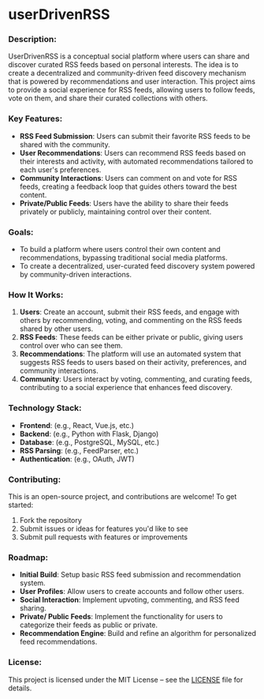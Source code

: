 # **userDrivenRSS**

### **Description:**
UserDrivenRSS is a conceptual social platform where users can share and discover curated RSS feeds based on personal interests. The idea is to create a decentralized and community-driven feed discovery mechanism that is powered by recommendations and user interaction. This project aims to provide a social experience for RSS feeds, allowing users to follow feeds, vote on them, and share their curated collections with others.

### **Key Features:**
- **RSS Feed Submission**: Users can submit their favorite RSS feeds to be shared with the community.
- **User Recommendations**: Users can recommend RSS feeds based on their interests and activity, with automated recommendations tailored to each user's preferences.
- **Community Interactions**: Users can comment on and vote for RSS feeds, creating a feedback loop that guides others toward the best content.
- **Private/Public Feeds**: Users have the ability to share their feeds privately or publicly, maintaining control over their content.

### **Goals:**
- To build a platform where users control their own content and recommendations, bypassing traditional social media platforms.
- To create a decentralized, user-curated feed discovery system powered by community-driven interactions.

### **How It Works:**
1. **Users**: Create an account, submit their RSS feeds, and engage with others by recommending, voting, and commenting on the RSS feeds shared by other users.
2. **RSS Feeds**: These feeds can be either private or public, giving users control over who can see them.
3. **Recommendations**: The platform will use an automated system that suggests RSS feeds to users based on their activity, preferences, and community interactions.
4. **Community**: Users interact by voting, commenting, and curating feeds, contributing to a social experience that enhances feed discovery.

### **Technology Stack**:
- **Frontend**: (e.g., React, Vue.js, etc.)
- **Backend**: (e.g., Python with Flask, Django)
- **Database**: (e.g., PostgreSQL, MySQL, etc.)
- **RSS Parsing**: (e.g., FeedParser, etc.)
- **Authentication**: (e.g., OAuth, JWT)

### **Contributing:**
This is an open-source project, and contributions are welcome! To get started:
1. Fork the repository
2. Submit issues or ideas for features you'd like to see
3. Submit pull requests with features or improvements

### **Roadmap**:
- **Initial Build**: Setup basic RSS feed submission and recommendation system.
- **User Profiles**: Allow users to create accounts and follow other users.
- **Social Interaction**: Implement upvoting, commenting, and RSS feed sharing.
- **Private/ Public Feeds**: Implement the functionality for users to categorize their feeds as public or private.
- **Recommendation Engine**: Build and refine an algorithm for personalized feed recommendations.

### **License**:
This project is licensed under the MIT License – see the [LICENSE](LICENSE) file for details.
